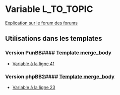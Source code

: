 # Variable L_TO_TOPIC
[Explication sur le forum des forums](http://forum.forumactif.com/t294113-listing-des-variables#L_TO_TOPIC)
## Utilisations dans les templates
### Version PunBB#### [Template merge_body](punbb/merge_body.md)
* [Variable à la ligne 41](../punbb/merge_body.tpl#L41)
### Version phpBB2#### [Template merge_body](subsilver/merge_body.md)
* [Variable à la ligne 23](../subsilver/merge_body.tpl#L23)